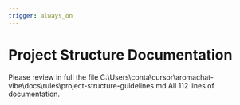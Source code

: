 ```yaml
---
trigger: always_on
---
```


# Project Structure Documentation
Please review in full the file C:\Users\conta\cursor\aromachat-vibe\docs\rules\project-structure-guidelines.md
All 112 lines of documentation.